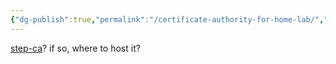 ```yaml
---
{"dg-publish":true,"permalink":"/certificate-authority-for-home-lab/","created":"2023-04-08T12:41:53.832-04:00","updated":"2023-04-08T12:42:38.167-04:00"}
---
```


[step-ca](https://smallstep.com/docs/step-ca/index.html)?  if so, where to host it?